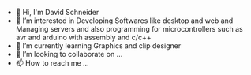 - 👋 Hi, I'm David Schneider
- 👀 I’m interested in Developing Softwares like desktop and web and Managing servers and also programming for microcontrollers such as avr and arduino with assembly and c/c++
- 🌱 I’m currently learning Graphics and clip designer
- 💞️ I’m looking to collaborate on ...
- 📫 How to reach me ...

<!---
DavidProgrammer2000/DavidProgrammer2000 is a ✨ special ✨ repository because its `README.md` (this file) appears on your GitHub profile.
You can click the Preview link to take a look at your changes.
--->
